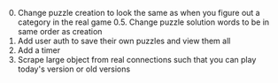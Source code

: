 0. Change puzzle creation to look the same as when you figure out a category in the real game
0.5. Change puzzle solution words to be in same order as creation
1. Add user auth to save their own puzzles and view them all
2. Add a timer
3. Scrape large object from real connections such that you can play today's version or old versions
